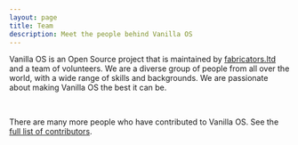 ```yaml
---
layout: page
title: Team
description: Meet the people behind Vanilla OS
---
```


<div class="container">
  <p>Vanilla OS is an Open Source project that is maintained by <a href="//fabricators.ltd">fabricators.ltd</a> and a team of volunteers. We are a diverse group of people from all over the world, with a wide range of skills and backgrounds. We are passionate about making Vanilla OS the best it can be.</p>
    <div class="contributors" id="contributors"></div>
    <br />
    <p>There are many more people who have contributed to Vanilla OS. See the <a href="https://github.com/orgs/Vanilla-OS/people">full list of contributors</a>.</p>
</div>

<script type="text/javascript" src="/assets/js/contributors.js"></script>
<script>
  const contributors = [
    {
      github_username: "mirkobrombin",
      name: "Mirko Brombin",
      roles: [
        "Founder",
        "Head of Design (UI/UX)",
      ],
      main_company: true
    },
    {
      github_username: "89luca89",
      name: "Luca di Maio",
      roles: [
        "Co-Founder",
        "Software Engineer"
      ],
      main_company: false
    },
    {
      github_username: "pietrodicaprio",
      name: "Pietro Di Caprio",
      roles: [
        "Public Relations Manager",
        "Software Engineer"
      ],
      main_company: true
    },
    {
      github_username: "bketelsen",
      name: "Brian Ketelsen",
      roles: [
        "Systems Engineer"
      ],
      main_company: false
    },
    {
      github_username: "Muqtxdir",
      name: "Muqtadir",
      roles: [
        "Software Engineer",
        "UI Designer",
      ],
      main_company: false
    },
    {
      github_username: "matbme",
      name: "Mateus B. Melchiades",
      roles: [
        "Software Engineer",
      ],
      main_company: false
    },
    {
      github_username: "kbdharun",
      name: "K.B.Dharun Krishna",
      roles: [
        "Documentation Team Lead",
        "Localization Team Lead",
      ],
      main_company: false
    },
    {
      github_username: "MonsterObserver",
      name: "Monster",
      roles: [
        "Documentation Writer",
        "Moderator"
      ],
      main_company: false
    },
    {
      github_username: "TheEvilSkeleton",
      name: "Hari Rana",
      roles: [
        "Moderator"
      ],
      main_company: false
    },
    {
      github_username: "kra-mo",
      name: "Kramo",
      roles: [
        "UI Designer",
        "Illustrator"
      ],
      main_company: false
    },
    {
      github_username: "orowith2os",
      name: "Dallas Strouse",
      roles: [
        "Website Accessibility"
      ],
      main_company: false
    }
  ];
  
  displayContributors(contributors);
</script>
<script nomodule src="https://unpkg.com/ionicons@5.5.2/dist/ionicons/ionicons.js"></script>
